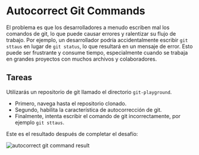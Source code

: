 # Autocorrect Git Commands

El problema es que los desarrolladores a menudo escriben mal los comandos de git, lo que puede causar errores y ralentizar su flujo de trabajo. Por ejemplo, un desarrollador podría accidentalmente escribir `git sttaus` en lugar de `git status`, lo que resultará en un mensaje de error. Esto puede ser frustrante y consume tiempo, especialmente cuando se trabaja en grandes proyectos con muchos archivos y colaboradores.

## Tareas

Utilizarás un repositorio de git llamado el directorio `git-playground`.

- Primero, navega hasta el repositorio clonado.
- Segundo, habilita la característica de autocorrección de git.
- Finalmente, intenta escribir el comando de git incorrectamente, por ejemplo `git sttaus`.

Este es el resultado después de completar el desafío:

![autocorrect git command result](../assets/challenge-autocorrect-step1-1.jpg)
